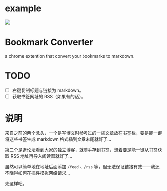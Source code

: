 # example

![](https://github.com/hqweay/bookmark-converter/blob/master/screenshot/show.gif?raw=true)

# Bookmark Converter

a chrome extention that convert your bookmarks to markdown.

# TODO

- [ ] 右键复制标题与链接为 markdown。
- [ ] 获取书签网址的 RSS（如果有的话）。

# 说明

来自之前的两个念头，一个是写博文时参考过的一些文章放在书签栏，要是能一键将这些书签生成 markdown 格式插到文章末尾就好了...

第二个是逛论坛看到大家的独立博客，就随手存到书签，想着要是能一键从书签获取 RSS 地址再导入阅读器就好了...

虽然可以简单地在地址后面添加 `/feed` 、`/rss` 等，但无法保证链接有效——我还不晓得如何在插件模拟网络请求...

先这样吧。